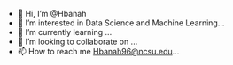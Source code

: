 - 👋 Hi, I’m @Hbanah
- 👀 I’m interested in Data Science and Machine Learning...
- 🌱 I’m currently learning ...
- 💞️ I’m looking to collaborate on ...
- 📫 How to reach me Hbanah96@ncsu.edu...

<!---
Hbanah/Hbanah is a ✨ special ✨ repository because its `README.md` (this file) appears on your GitHub profile.
You can click the Preview link to take a look at your changes.
--->
